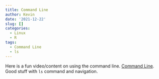 ```yaml
---
title: Command Line
author: Kevin
date: '2021-12-22'
slug: []
categories:
  - Linux
  - R
tags:
  - Command Line
  - ls
---
```


Here is a fun video/content on using the command line. [Command Line](https://www.elithecomputerguy.com/2019/08/linux-command-line-navigation/). Good stuff with `ls` command and navigation.
